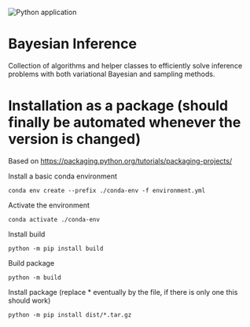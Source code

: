 ![Python application](https://github.com/BAMresearch/BayesianInference/workflows/Python%20application/badge.svg?branch=master)

# Bayesian Inference
Collection of algorithms and helper classes to efficiently solve inference problems with both variational Bayesian and sampling methods.


# Installation as a package (should finally be automated whenever the version is changed)
Based on https://packaging.python.org/tutorials/packaging-projects/

Install a basic conda environment
```
conda env create --prefix ./conda-env -f environment.yml
```

Activate the environment
```
conda activate ./conda-env 
```

Install build
```
python -m pip install build
```

Build package
```
python -m build
```

Install package (replace * eventually by the file, if there is only one this should work)
```
python -m pip install dist/*.tar.gz
```


